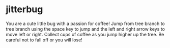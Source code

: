 # jitterbug
You are a cute little bug with a passion for coffee! Jump from tree branch to tree branch using the space key to jump and the left and right arrow keys to move left or right. Collect cups of coffee as you jump higher up the tree. Be careful not to fall off or you will lose!
